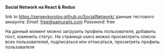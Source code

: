 **Social Network на React & Redux**

link to https://sergeykorolov.github.io/SocialNetwork/
данные тестового аккаунта:
_Email:_ free@samuraijs.com
_Password:_ free

На данный момент можно загрузить профиль пользователя, добавить пост, изменить статус.
На странице users можно просмотреть список всех пользователей, подписаться или отписаться, просмтреть профиль пользователя

